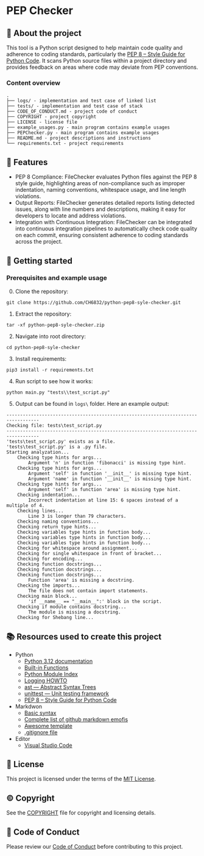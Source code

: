 # PEP Checker

## :newspaper: About the project

This tool is a Python script designed to help maintain code quality and adherence to coding standards, particularly the [PEP 8 – Style Guide for Python Code](https://peps.python.org/pep-0008/). It scans Python source files within a project directory and provides feedback on areas where code may deviate from PEP conventions.

### Content overview

    .
    ├── logs/ - implementation and test case of linked list
    ├── tests/ - implementation and test case of stack
    ├── CODE_OF_CONDUCT.md - project code of conduct
    ├── COPYRIGHT - project copyright
    ├── LICENSE - license file
    ├── example_usages.py - main program contains example usages
    ├── PEPChecker.py - main program contains example usages
    ├── README.md - project descriptions and instructions
    └── requirements.txt - project requirements

## :notebook: Features

* PEP 8 Compliance: FileChecker evaluates Python files against the PEP 8 style guide, highlighting areas of non-compliance such as improper indentation, naming conventions, whitespace usage, and line length violations.
* Output Reports: FileChecker generates detailed reports listing detected issues, along with line numbers and descriptions, making it easy for developers to locate and address violations.
* Integration with Continuous Integration: FileChecker can be integrated into continuous integration pipelines to automatically check code quality on each commit, ensuring consistent adherence to coding standards across the project.

## :runner: Getting started

### Prerequisites and example usage

0. Clone the repository:

```
git clone https://github.com/CH6832/python-pep8-syle-checker.git
```

1. Extract the repository:

```
tar -xf python-pep8-syle-checker.zip
```

2. Navigate into root directory:

```
cd python-pep8-syle-checker
```

3. Install requirements:

```
pip3 install -r requirements.txt
```

4. Run script to see how it works:

```
python main.py "tests\\test_script.py"
```

5. Output can be found in `logs\` folder. Here an example output:

```
----------------------------------------------------------------------------------
Checking file: tests\test_script.py
----------------------------------------------------------------------------------
'tests\test_script.py' exists as a file.
'tests\test_script.py' is a .py file.
Starting analyzation...
    Checking type hints for args...
        Argument 'n' in function 'fibonacci' is missing type hint.
    Checking type hints for args...
        Argument 'self' in function '__init__' is missing type hint.
        Argument 'name' in function '__init__' is missing type hint.
    Checking type hints for args...
        Argument 'self' in function 'area' is missing type hint.
    Checking indentation...
        Incorrect indentation at line 15: 6 spaces instead of a multiple of 4.
    Checking lines...
        Line 3 is longer than 79 characters.
    Checking naming conventions...
    Checking return type hints...
    Checking variables type hints in function body...
    Checking variables type hints in function body...
    Checking variables type hints in function body...
    Checking for whitespace around assignment...
    Checking for single whitespace in front of bracket...
    Checking for encoding...
    Checking function docstrings...
    Checking function docstrings...
    Checking function docstrings...
        Function 'area' is missing a docstring.
    Checking the imports...
        The file does not contain import statements.
    Checking main block...
        'if __name__ == "__main__":' block in the script.
    Checking if module contains docstring...
        The module is missing a docstring.
    Checking for Shebang line...
```

## :books: Resources used to create this project

* Python
  * [Python 3.12 documentation](https://docs.python.org/3/)
  * [Built-in Functions](https://docs.python.org/3/library/functions.html)
  * [Python Module Index](https://docs.python.org/3/py-modindex.html)
  * [Logging HOWTO](https://docs.python.org/3/howto/logging.html)
  * [ast — Abstract Syntax Trees](https://docs.python.org/3/library/ast.html)
  * [unittest — Unit testing framework](https://docs.python.org/3/library/unittest.html)
  * [PEP 8 – Style Guide for Python Code](https://peps.python.org/pep-0008/)
* Markdwon
  * [Basic syntax](https://www.markdownguide.org/basic-syntax/)
  * [Complete list of github markdown emofis](https://dev.to/nikolab/complete-list-of-github-markdown-emoji-markup-5aia)
  * [Awesome template](http://github.com/Human-Activity-Recognition/blob/main/README.md)
  * [.gitignore file](https://git-scm.com/docs/gitignore)
* Editor
  * [Visual Studio Code](https://code.visualstudio.com/)

## :bookmark: License

This project is licensed under the terms of the [MIT License](LICENSE).

## :copyright: Copyright

See the [COPYRIGHT](COPYRIGHT) file for copyright and licensing details.

## :straight_ruler: Code of Conduct

Please review our [Code of Conduct](CODE_OF_CONDUCT.md) before contributing to this project.
